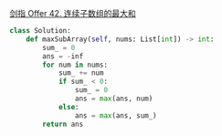 [剑指 Offer 42. 连续子数组的最大和](https://leetcode-cn.com/problems/lian-xu-zi-shu-zu-de-zui-da-he-lcof/)

```python
class Solution:
    def maxSubArray(self, nums: List[int]) -> int:
        sum_ = 0
        ans = -inf
        for num in nums:
            sum_ += num
            if sum_ < 0:
                sum_ = 0
                ans = max(ans, num)
            else:
                ans = max(ans, sum_)
        return ans

```